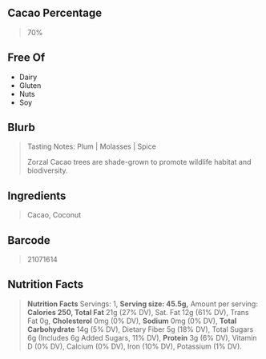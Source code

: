 ## Cacao Percentage
> 70%

## Free Of
- Dairy
- Gluten
- Nuts
- Soy

## Blurb
> Tasting Notes: Plum | Molasses | Spice
> 
> Zorzal Cacao trees are shade-grown to promote wildlife habitat and biodiversity.

## Ingredients
> Cacao, Coconut

## Barcode
> 21071614

## Nutrition Facts
> **Nutrition Facts** Servings: 1, **Serving size: 45.5g,** Amount per serving: **Calories 250, Total Fat** 21g (27% DV), Sat. Fat 12g (61% DV), Trans Fat 0g, **Cholesterol** 0mg (0% DV), **Sodium** 0mg (0% DV), **Total Carbohydrate** 14g (5% DV), Dietary Fiber 5g (18% DV), Total Sugars 6g (Includes 6g Added Sugars, 11% DV), **Protein** 3g (6% DV), Vitamin D (0% DV), Calcium (0% DV), Iron (10% DV), Potassium (1% DV).
